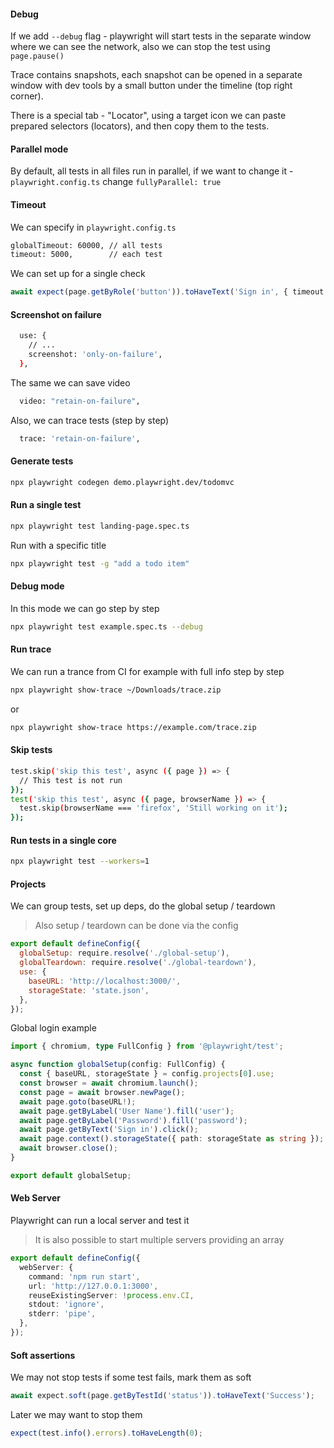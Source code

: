 #### Debug

If we add `--debug` flag - playwright will start tests in the separate window
where we can see the network, also we can stop the test using `page.pause()`

Trace contains snapshots, each snapshot can be opened in a separate window with dev tools by
a small button under the timeline (top right corner).

There is a special tab - "Locator", using a target icon we can paste prepared selectors
(locators), and then copy them to the tests.

#### Parallel mode

By default, all tests in all files run in parallel, if we want to change it - 
`playwright.config.ts` change `fullyParallel: true`

#### Timeout

We can specify in `playwright.config.ts`

```bash
globalTimeout: 60000, // all tests
timeout: 5000,        // each test
```

We can set up for a single check

```typescript
await expect(page.getByRole('button')).toHaveText('Sign in', { timeout: 10000 });
```

#### Screenshot on failure

```bash
  use: {
    // ...
    screenshot: 'only-on-failure',
  },
```

The same we can save video

```bash
  video: "retain-on-failure",
```

Also, we can trace tests (step by step)

```bash
  trace: 'retain-on-failure',
```

#### Generate tests

```bash
npx playwright codegen demo.playwright.dev/todomvc
```

#### Run a single test

```bash
npx playwright test landing-page.spec.ts
```

Run with a specific title

```bash
npx playwright test -g "add a todo item"
```

#### Debug mode

In this mode we can go step by step

```bash
npx playwright test example.spec.ts --debug
```

#### Run trace

We can run a trance from CI for example with full info step by step

```bash
npx playwright show-trace ~/Downloads/trace.zip
```

or

```bash
npx playwright show-trace https://example.com/trace.zip
```

#### Skip tests

```bash
test.skip('skip this test', async ({ page }) => {
  // This test is not run
});
test('skip this test', async ({ page, browserName }) => {
  test.skip(browserName === 'firefox', 'Still working on it');
});
```

#### Run tests in a single core

```bash
npx playwright test --workers=1
```

#### Projects

We can group tests, set up deps, do the global setup / teardown

> Also setup / teardown can be done via the config

```js
export default defineConfig({
  globalSetup: require.resolve('./global-setup'),
  globalTeardown: require.resolve('./global-teardown'),
  use: {
    baseURL: 'http://localhost:3000/',
    storageState: 'state.json',
  },
});
```

Global login example

```typescript
import { chromium, type FullConfig } from '@playwright/test';

async function globalSetup(config: FullConfig) {
  const { baseURL, storageState } = config.projects[0].use;
  const browser = await chromium.launch();
  const page = await browser.newPage();
  await page.goto(baseURL!);
  await page.getByLabel('User Name').fill('user');
  await page.getByLabel('Password').fill('password');
  await page.getByText('Sign in').click();
  await page.context().storageState({ path: storageState as string });
  await browser.close();
}

export default globalSetup;
```

#### Web Server

Playwright can run a local server and test it

> It is also possible to start multiple servers providing an array

```typescript
export default defineConfig({
  webServer: {
    command: 'npm run start',
    url: 'http://127.0.0.1:3000',
    reuseExistingServer: !process.env.CI,
    stdout: 'ignore',
    stderr: 'pipe',
  },
});
```

#### Soft assertions

We may not stop tests if some test fails, mark them as soft

```typescript
await expect.soft(page.getByTestId('status')).toHaveText('Success');
```

Later we may want to stop them

```typescript
expect(test.info().errors).toHaveLength(0);
```

